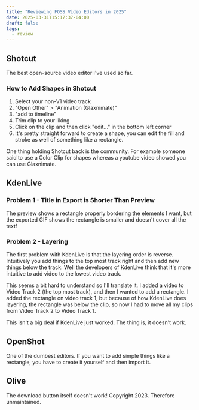 ```yaml
---
title: "Reviewing FOSS Video Editors in 2025"
date: 2025-03-31T15:17:37-04:00
draft: false
tags:
  - review
---
```


## Shotcut

The best open-source video editor I've used so far.

### How to Add Shapes in Shotcut

1. Select your non-V1 video track
2. "Open Other" > "Animation (Glaxnimate)"
3. "add to timeline"
4. Trim clip to your liking
5. Click on the clip and then click "edit..." in the bottom left corner
6. It's pretty straight forward to create a shape, you can edit the fill and stroke as well of something like a rectangle.

One thing holding Shotcut back is the community. For example someone said to use a Color Clip for shapes whereas a youtube video showed you can use Glaxnimate.

## KdenLive

### Problem 1 - Title in Export is Shorter Than Preview

The preview shows a rectangle properly bordering the elements I want, but the exported GIF shows the rectangle is smaller and doesn't cover all the text!

### Problem 2 - Layering

The first problem with KdenLive is that the layering order is reverse. Intuitively you add things to the top most track right and then add new things below the track. Well the developers of KdenLive think that it's more intuitive to add video to the lowest video track.

This seems a bit hard to understand so I'll translate it. I added a video to Video Track 2 (the top most track), and then I wanted to add a rectangle. I added the rectangle on video track 1, but because of how KdenLive does layering, the rectangle was below the clip, so now I had to move all my clips from Video Track 2 to Video Track 1.

This isn't a big deal if KdenLive just worked. The thing is, it doesn't work.

## OpenShot

One of the dumbest editors. If you want to add simple things like a rectangle, you have to create it yourself and then import it.

## Olive

The download button itself doesn't work! Copyright 2023. Therefore unmaintained.
